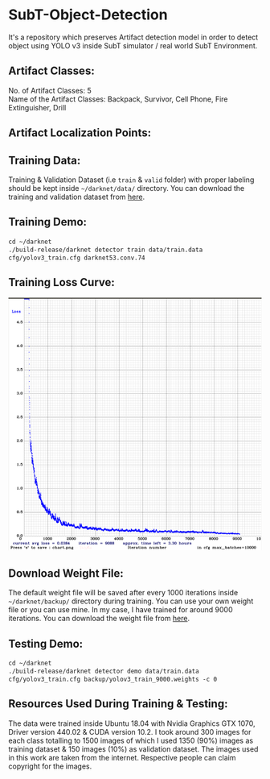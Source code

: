 # SubT-Object-Detection
It's a repository which preserves Artifact detection model in order to detect object using YOLO v3 inside SubT simulator / real world SubT Environment.
## Artifact Classes:
No. of Artifact Classes: 5 <br>
Name of the Artifact Classes: Backpack, Survivor, Cell Phone, Fire Extinguisher, Drill
## Artifact Localization Points:

## Training Data:
Training & Validation Dataset (i.e `train` & `valid` folder) with proper labeling should be kept inside `~/darknet/data/` directory. You can download the training and validation dataset from [here](https://drive.google.com/drive/folders/1vJiqT4SQExbuHGb6kJoW2MeFRDpF8kJq?usp=sharing).  
## Training Demo:
```
cd ~/darknet
./build-release/darknet detector train data/train.data cfg/yolov3_train.cfg darknet53.conv.74
```
## Training Loss Curve:
<p align="center">
    <img src="asset/chart.png", width="600">
</p>

## Download Weight File:
The default weight file will be saved after every 1000 iterations inside `~/darknet/backup/` directory during training. You can use your own weight file or you can use mine. In my case, I have trained for around 9000 iterations. You can download the weight file from [here](https://drive.google.com/drive/folders/1vJiqT4SQExbuHGb6kJoW2MeFRDpF8kJq?usp=sharing).  
## Testing Demo:
```
cd ~/darknet
./build-release/darknet detector demo data/train.data cfg/yolov3_train.cfg backup/yolov3_train_9000.weights -c 0
```
## Resources Used During Training & Testing:
The data were trained inside Ubuntu 18.04 with Nvidia Graphics GTX 1070, Driver version 440.02 & CUDA version 10.2. I took around 300 images for each class totalling to 1500 images of which I used 1350 (90%) images as training dataset & 150 images (10%) as validation dataset. The images used in this work are taken from the internet. Respective people can claim copyright for the images.     
